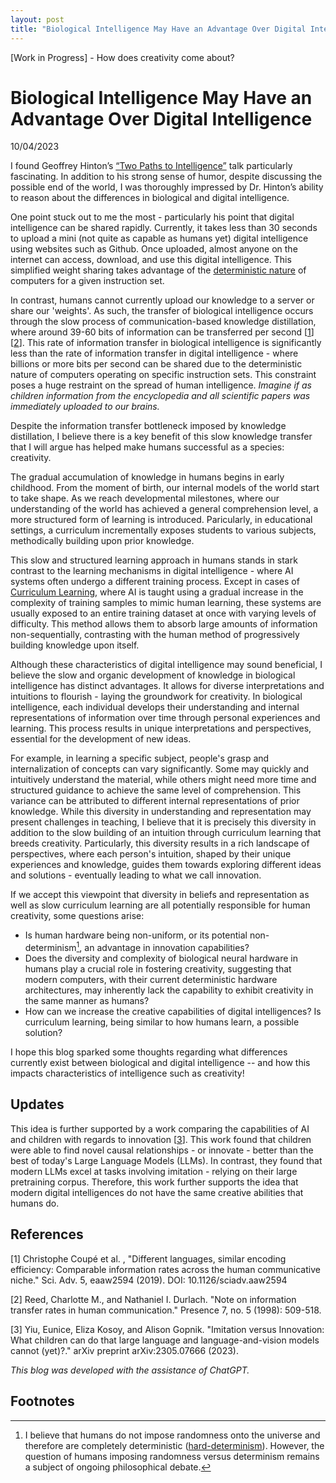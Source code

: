 ```yaml
---
layout: post
title: "Biological Intelligence May Have an Advantage Over Digital Intelligence"
---
```


[Work in Progress] - How does creativity come about? 

# Biological Intelligence May Have an Advantage Over Digital Intelligence
10/04/2023

I found Geoffrey Hinton’s [“Two Paths to Intelligence”](https://www.youtube.com/watch?app=desktop&v=rGgGOccMEiY&ab_channel=CSERCambridge) talk particularly fascinating. In addition to his strong sense of humor, despite discussing the possible end of the world, I was thoroughly impressed by Dr. Hinton’s ability to reason about the differences in biological and digital intelligence.

<!-- Dr. Hinton discussed  -->
<!-- TODO detail here brief synposis of the talk -->

One point stuck out to me the most - particularly his point that digital intelligence can be shared rapidly. Currently, it takes less than 30 seconds to upload a mini (not quite as capable as humans yet) digital intelligence using websites such as Github. Once uploaded, almost anyone on the internet can access, download, and use this digital intelligence. This simplified weight sharing takes advantage of the [deterministic nature](https://www.hoppersroppers.org/fundamentals/Hardware/2-ComputersareDeterministic.html) of computers for a given instruction set.

In contrast, humans cannot currently upload our knowledge to a server or share our 'weights'. As such, the transfer of biological intelligence occurs through the slow process of communication-based knowledge distillation, where around 39-60 bits of information can be transferred per second \[[1](#1)\]\[[2](#2)\]. This rate of information transfer in biological intelligence is significantly less than the rate of information transfer in digital intelligence - where billions or more bits per second can be shared due to the deterministic nature of computers operating on specific instruction sets. This constraint poses a huge restraint on the spread of human intelligence. *Imagine if as children information from the encyclopedia and all scientific papers was immediately uploaded to our brains.*

Despite the information transfer bottleneck imposed by knowledge distillation, I believe there is a key benefit of this slow knowledge transfer that I will argue has helped make humans successful as a species: creativity.

The gradual accumulation of knowledge in humans begins in early childhood. From the moment of birth, our internal models of the world start to take shape. As we reach developmental milestones, where our understanding of the world has achieved a general comprehension level, a more structured form of learning is introduced. Paricularly, in educational settings, a curriculum incrementally exposes students to various subjects, methodically building upon prior knowledge. 

This slow and structured learning approach in humans stands in stark contrast to the learning mechanisms in digital intelligence - where AI systems often undergo a different training process. Except in cases of [Curriculum Learning](https://ai.stackexchange.com/questions/40241/what-is-curriculum-learning-in-reinforcement-learning#:~:text=Curriculum%20learning%20is%20a%20training,of%20tasks%20or%20training%20samples.), where AI is taught using a gradual increase in the complexity of training samples to mimic human learning, these systems are usually exposed to an entire training dataset at once with varying levels of difficulty. This method allows them to absorb large amounts of information non-sequentially, contrasting with the human method of progressively building knowledge upon itself.

Although these characteristics of digital intelligence may sound beneficial, I believe the slow and organic development of knowledge in biological intelligence has distinct advantages. It allows for diverse interpretations and intuitions to flourish - laying the groundwork for creativity. In biological intelligence, each individual develops their understanding and internal representations of information over time through personal experiences and learning. This process results in unique interpretations and perspectives, essential for the development of new ideas.

For example, in learning a specific subject, people's grasp and internalization of concepts can vary significantly. Some may quickly and intuitively understand the material, while others might need more time and structured guidance to achieve the same level of comprehension. This variance can be attributed to different internal representations of prior knowledge. While this diversity in understanding and representation may present challenges in teaching, I believe that it is precisely this diversity in addition to the slow building of an intuition through curriculum learning that breeds creativity. Particularly, this diversity results in a rich landscape of perspectives, where each person's intuition, shaped by their unique experiences and knowledge, guides them towards exploring different ideas and solutions - eventually leading to what we call innovation.

If we accept this viewpoint that diversity in beliefs and representation as well as slow curriculum learning are all potentially responsible for human creativity, some questions arise:
* Is human hardware being non-uniform, or its potential non-determinism[^1], an advantage in innovation capabilities? 
* Does the diversity and complexity of biological neural hardware in humans play a crucial role in fostering creativity, suggesting that modern computers, with their current deterministic hardware architectures, may inherently lack the capability to exhibit creativity in the same manner as humans?
* How can we increase the creative capabilities of digital intelligences? Is curriculum learning, being similar to how humans learn, a possible solution?

I hope this blog sparked some thoughts regarding what differences currently exist between biological and digital intelligence -- and how this impacts characteristics of intelligence such as creativity!

## Updates
<!-- these updates were added after my initial opinion developed on this hypothesis regarding advantage of biological intelligence over digital intelligence -->
This idea is further supported by a work comparing the capabilities of AI and children with regards to innovation \[[3](#3)\]. This work found that children were able to find novel causal relationships - or innovate - better than the best of today's Large Language Models (LLMs). In contrast, they found that modern LLMs excel at tasks involving imitation - relying on their large pretraining corpus. Therefore, this work further supports the idea that modern digital intelligences do not have the same creative abilities that humans do.

## References

<a name="1"></a>[1] Christophe Coupé et al. , "Different languages, similar encoding efficiency: Comparable information rates across the human communicative niche." Sci. Adv. 5, eaaw2594 (2019). DOI: 10.1126/sciadv.aaw2594

<a name="2"></a>[2] Reed, Charlotte M., and Nathaniel I. Durlach. "Note on information transfer rates in human communication." Presence 7, no. 5 (1998): 509-518.

<a name="3"></a>[3] Yiu, Eunice, Eliza Kosoy, and Alison Gopnik. "Imitation versus Innovation: What children can do that large language and language-and-vision models cannot (yet)?." arXiv preprint arXiv:2305.07666 (2023).

*This blog was developed with the assistance of ChatGPT.*

## Footnotes

[^1]: I believe that humans do not impose randomness onto the universe and therefore are completely deterministic ([hard-determinism](https://en.wikipedia.org/wiki/Hard_determinism)). However, the question of humans imposing randomness versus determinism remains a subject of ongoing philosophical debate.
